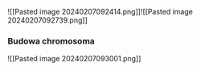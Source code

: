 ![[Pasted image 20240207092414.png]]![[Pasted image 20240207092739.png]]
### Budowa chromosoma
![[Pasted image 20240207093001.png]]